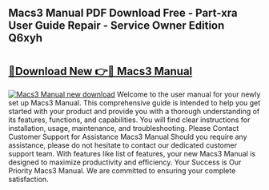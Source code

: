 ## Macs3 Manual PDF Download Free - Part-xra User Guide Repair - Service Owner Edition Q6xyh

# <h2><a href="http://bc30361.oget.top/?id=Macs3+Manual">🔗Download New 👉🔴 Macs3 Manual</a></h2>

[![Macs3 Manual new download](https://i.imgur.com/5g1atiW.png)](http://bc30361.oget.top/?id=Macs3+Manual)
Welcome to the user manual for your newly set up Macs3 Manual. This comprehensive guide is intended to help you get started with your product and provide you with a thorough understanding of its features, functions, and capabilities. You will find clear instructions for installation, usage, maintenance, and troubleshooting. Please Contact Customer Support for Assistance Macs3 Manual Should you require any assistance, please do not hesitate to contact our dedicated customer support team. With features like list of features, your new Macs3 Manual is designed to maximize productivity and efficiency. Your Success is Our Priority Macs3 Manual. We are committed to ensuring your complete satisfaction.
